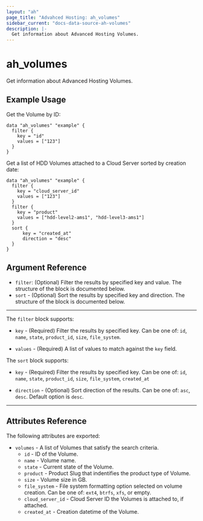 ```yaml
---
layout: "ah"
page_title: "Advahced Hosting: ah_volumes"
sidebar_current: "docs-data-source-ah-volumes"
description: |-
  Get information about Advanced Hosting Volumes.
---
```


# ah_volumes

Get information about Advanced Hosting Volumes.

## Example Usage

Get the Volume by ID:

```hcl
data "ah_volumes" "example" {
  filter {
    key = "id"
    values = ["123"]
  }
}
```

Get a list of HDD Volumes attached to a Cloud Server sorted by creation date:

```hcl
data "ah_volumes" "example" {
  filter {
    key = "cloud_server_id"
    values = ["123"]
  }
  filter {
    key = "product"
    values = ["hdd-level2-ams1", "hdd-level3-ams1"]
  }
  sort {
      key = "created_at"
      direction = "desc"
  }
}
```

## Argument Reference

* `filter`: (Optional) Filter the results by specified key and value. The structure of the block is documented below.
* `sort` - (Optional) Sort the results by specified key and direction. The structure of the block is documented below.

---

The `filter` block supports:
* `key` - (Required) Filter the results by specified key. Can be one of: `id`, `name`, `state`,  `product_id`, `size`, `file_system`.
<!-- * `key` - (Required) Filter the results by specified key. Can be one of: `id`, `name`, `state`,  `product`, `size`, `file_system`, `cloud_server_id`, `created_at` TODO add cloud_server_id filter-->
* `values` - (Required) A list of values to match against the `key` field.

The `sort` block supports:
* `key` - (Required) Filter the results by specified key. Can be one of: `id`, `name`, `state`,  `product_id`, `size`, `file_system`, `created_at`
<!-- * `key` - (Required) Filter the results by specified key. Can be one of: `id`, `name`, `state`,  `product`, `size`, `file_system`, `cloud_server_id`, `created_at` TODO add cloud_server_id sorting--> 
* `direction` - (Optional) Sort direction of the results. Can be one of: `asc`, `desc`. Default option is `desc`.

---

## Attributes Reference

The following attributes are exported:

* `volumes` - A list of Volumes that satisfy the search criteria.
    * `id` - ID of the Volume.
    * `name` - Volume name.
    * `state` - Current state of the Volume.
    * `product` - Product Slug that indentifies the product type of Volume. 
    * `size` - Volume size in GB.
    * `file_system` - File system formatting option selected on volume creation. Can be one of: `ext4`, `btrfs`, `xfs`, or empty.
    * `cloud_server_id` - Cloud Server ID the Volumes is attached to, if attached.
    * `created_at` - Creation datetime of the Volume.
